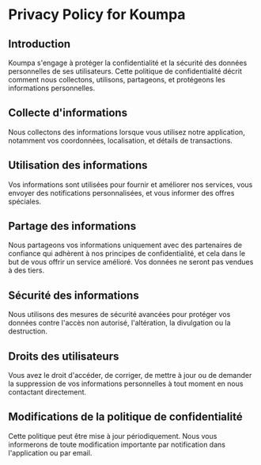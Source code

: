 # Privacy Policy for Koumpa
## Introduction
Koumpa s'engage à protéger la confidentialité et la sécurité des données personnelles de ses utilisateurs. Cette politique de confidentialité décrit comment nous collectons, utilisons, partageons, et protégeons les informations personnelles.
## Collecte d'informations
Nous collectons des informations lorsque vous utilisez notre application, notamment vos coordonnées, localisation, et détails de transactions.
## Utilisation des informations
Vos informations sont utilisées pour fournir et améliorer nos services, vous envoyer des notifications personnalisées, et vous informer des offres spéciales.
## Partage des informations
Nous partageons vos informations uniquement avec des partenaires de confiance qui adhèrent à nos principes de confidentialité, et cela dans le but de vous offrir un service amélioré. Vos données ne seront pas vendues à des tiers.
## Sécurité des informations
Nous utilisons des mesures de sécurité avancées pour protéger vos données contre l'accès non autorisé, l'altération, la divulgation ou la destruction.
## Droits des utilisateurs
Vous avez le droit d'accéder, de corriger, de mettre à jour ou de demander la suppression de vos informations personnelles à tout moment en nous contactant directement.
## Modifications de la politique de confidentialité
Cette politique peut être mise à jour périodiquement. Nous vous informerons de toute modification importante par notification dans l'application ou par email.
